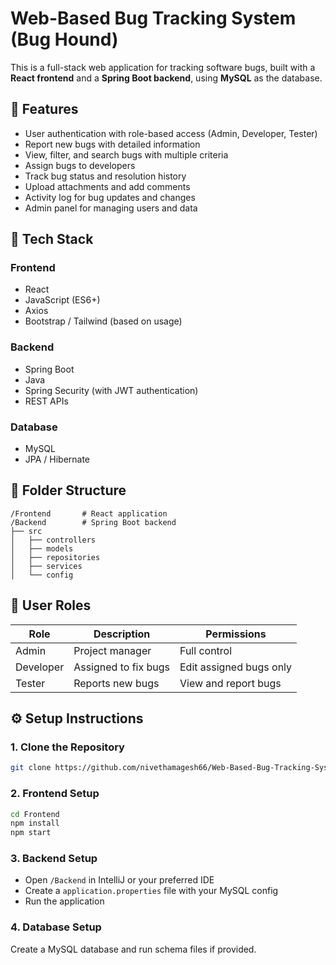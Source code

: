 # Web-Based Bug Tracking System (Bug Hound)

This is a full-stack web application for tracking software bugs, built with a **React frontend** and a **Spring Boot backend**, using **MySQL** as the database.

## 🚀 Features

- User authentication with role-based access (Admin, Developer, Tester)
- Report new bugs with detailed information
- View, filter, and search bugs with multiple criteria
- Assign bugs to developers
- Track bug status and resolution history
- Upload attachments and add comments
- Activity log for bug updates and changes
- Admin panel for managing users and data

## 🔧 Tech Stack

### Frontend
- React
- JavaScript (ES6+)
- Axios
- Bootstrap / Tailwind (based on usage)

### Backend
- Spring Boot
- Java
- Spring Security (with JWT authentication)
- REST APIs

### Database
- MySQL
- JPA / Hibernate

## 📂 Folder Structure

```
/Frontend       # React application
/Backend        # Spring Boot backend
├── src
│   ├── controllers
│   ├── models
│   ├── repositories
│   ├── services
│   └── config
```

## 🧪 User Roles

| Role     | Description                         | Permissions                      |
|----------|-------------------------------------|----------------------------------|
| Admin    | Project manager                     | Full control                     |
| Developer | Assigned to fix bugs                | Edit assigned bugs only          |
| Tester   | Reports new bugs                    | View and report bugs             |

## ⚙️ Setup Instructions

### 1. Clone the Repository

```bash
git clone https://github.com/nivethamagesh66/Web-Based-Bug-Tracking-System.git
```

### 2. Frontend Setup

```bash
cd Frontend
npm install
npm start
```

### 3. Backend Setup

- Open `/Backend` in IntelliJ or your preferred IDE
- Create a `application.properties` file with your MySQL config
- Run the application

### 4. Database Setup

Create a MySQL database and run schema files if provided.


